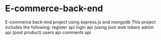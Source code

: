 # E-commerce-back-end

E-commerce back-end project using express.js and mongodb
This project includes the following:
register api
login api (using json web token)
admin api (post product)
users api
comments api

